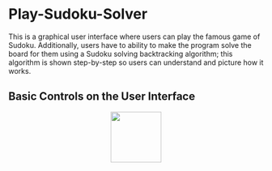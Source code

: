 # Play-Sudoku-Solver
This is a graphical user interface where users can play the famous game of Sudoku. Additionally, users have to ability to make the program solve the board for them using a Sudoku solving backtracking algorithm; this algorithm is shown step-by-step so users can understand and picture how it works.

## Basic Controls on the User Interface

<p align = "center">
  <img src = "https://user-images.githubusercontent.com/63945057/88468122-f25e4480-ce93-11ea-92e3-b90654477014.gif" width = 100 height = 100>
</p>  
